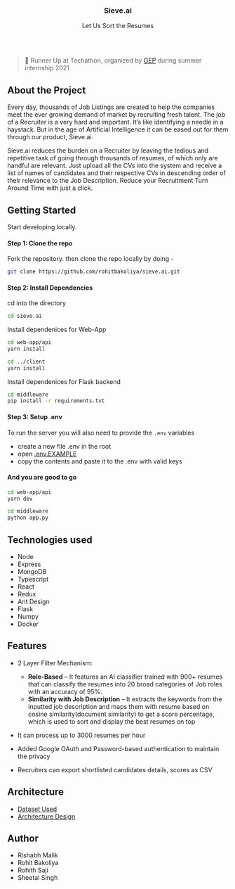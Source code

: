<p align="center">
  <h3 align="center">Sieve.ai</h3>
  <p align="center">
  Let Us Sort the Resumes
  </p>
</p>

<br>
<br>

> 🚀 Runner Up at Techathon, organized by [GEP](https://gep.com) during summer internship 2021

## About the Project

Every day, thousands of Job Listings are created to help the companies meet the ever growing demand of market by recruiting fresh talent. The job of a Recruiter is a very hard and important. It’s like identifying a needle in a haystack. But in the age of Artificial Intelligence it can be eased out for them through our product, Sieve.ai.

Sieve.ai reduces the burden on a Recruiter by leaving the tedious and repetitive task of going through thousands of resumes, of which only are handful are relevant. Just upload all the CVs into the system and receive a list of names of candidates and their respective CVs in descending order of their relevance to the Job Description. Reduce your Recruitment Turn Around Time with just a click.

## Getting Started

Start developing locally.

#### Step 1: Clone the repo

Fork the repository. then clone the repo locally by doing -

```sh
git clone https://github.com/rohitbakoliya/sieve.ai.git
```

#### Step 2: Install Dependencies

cd into the directory

```sh
cd sieve.ai
```

Install dependenices for Web-App

```sh
cd web-app/api
yarn install

cd ../client
yarn install
```

Install dependenices for Flask backend

```sh
cd middleware
pip install -r requirements.txt
```

#### Step 3: Setup .env

To run the server you will also need to provide the `.env` variables

- create a new file .env in the root
- open [.env.EXAMPLE](./webapp/api/.env.example)
- copy the contents and paste it to the .env with valid keys

#### And you are good to go

```sh
cd web-app/api
yarn dev
```

```sh
cd middleware
python app.py
```

## Technologies used

- Node
- Express
- MongoDB
- Typescript
- React
- Redux
- Ant Design
- Flask
- Numpy
- Docker

## Features

- 2 Layer Filter Mechanism:
  - **Role-Based** – It features an AI classifier trained with 900+ resumes that can classify the resumes into 20 broad categories of Job roles with an accuracy of 95%.
  - **Similarity with Job Description** – It extracts the keywords from the inputted job description and maps them with resume based on cosine similarity(document similarity) to get a score percentage, which is used to sort and display the best resumes on top

- It can process up to 3000 resumes per hour
- Added Google OAuth and Password-based authentication to maintain the privacy
- Recruiters can export shortlisted candidates details, scores as CSV

## Architecture
- [Dataset Used](https://www.kaggle.com/gauravduttakiit/resume-dataset)
- [Architecture Design](https://user-images.githubusercontent.com/46809038/126433985-b84b832a-a029-479f-922c-c344ee88a21e.png)

## Author

- Rishabh Malik
- Rohit Bakoliya
- Rohith Saji
- Sheetal Singh

